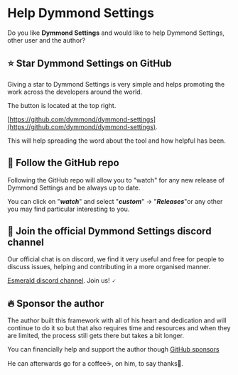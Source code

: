 # Help Dymmond Settings

Do you like **Dymmond Settings** and would like to help Dymmond Settings, other user and the author?

## ⭐ Star **Dymmond Settings** on GitHub

Giving a star to Dymmond Settings is very simple and helps promoting the work across the developers around the world.

The button is located at the top right.

[https://github.com/dymmond/dymmond-settings](https://github.com/dymmond/dymmond-settings).

This will help spreading the word about the tool and how helpful has been.

## 👀 Follow the GitHub repo

Following the GitHub repo will allow you to "watch" for any new release of Dymmond Settings and be always up to date.

You can click on "***watch***" and select "***custom***" -> "***Releases***"or any other you may find particular
interesting to you.

## 💬 Join the official Dymmond Settings discord channel

Our official chat is on discord, we find it very useful and free for people to discuss issues, helping and contributing
in a more organised manner.

<a href="https://discord.gg/eMrM9sWWvu" target="_blank">Esmerald discord channel</a>. Join us! 🗸

## 🔥 Sponsor the author

The author built this framework with all of his heart and dedication and will continue to do it so but that also
requires time and resources and when they are limited, the process still gets there but takes a bit longer.

You can financially help and support the author though [GitHub sponsors](https://github.com/sponsors/tarsil)

He can afterwards go for a coffee☕, on him, to say thanks🙏.
